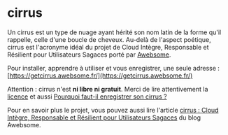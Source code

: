 # cirrus

Un cirrus est un type de nuage ayant hérité son nom latin de la forme qu'il rappelle, celle d'une boucle de cheveux. Au-delà de l'aspect poétique, cirrus est l'acronyme idéal du projet de Cloud Intègre, Responsable et Résilient pour Utilisateurs Sagaces porté par [Awebsome](https://awebsome.fr).

Pour installer, apprendre à utiliser et vous enregistrer, une seule adresse :  
[https://getcirrus.awebsome.fr/](https://getcirrus.awebsome.fr/)

Attention : cirrus n'est __ni libre ni gratuit__. Merci de lire attentivement la [licence](https://getcirrus.awebsome.fr/documentation/licence/) et aussi [Pourquoi faut-il enregistrer son cirrus ?](https://getcirrus.awebsome.fr/documentation/pourquoi-faut-il-enregistrer-son-cirrus/)

Pour en savoir plus le projet, vous pouvez aussi lire l'article [cirrus : Cloud Intègre, Responsable et Résilient pour Utilisateurs Sagaces](https://awebsome.fr/blog-awebsome/cirrus-cloud-integre-responsable-et-resilient-pour-utilisateurs-sagaces/) du blog Awebsome.